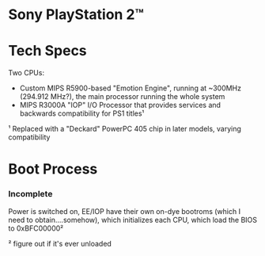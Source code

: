 # Sony PlayStation 2™
# Tech Specs
Two CPUs:
* Custom MIPS R5900-based "Emotion Engine", running at ~300MHz (294.912 MHz?), the main processor running the whole system
* MIPS R3000A "IOP" I/O Processor that provides services and backwards compatibility for PS1 titles¹

¹ Replaced with a "Deckard" PowerPC 405 chip in later models, varying compatibility

# Boot Process
### **Incomplete**

Power is switched on, EE/IOP have their own on-dye bootroms (which I need to obtain....somehow), which initializes each CPU, which load the BIOS to 0xBFC00000²

² figure out if it's ever unloaded
